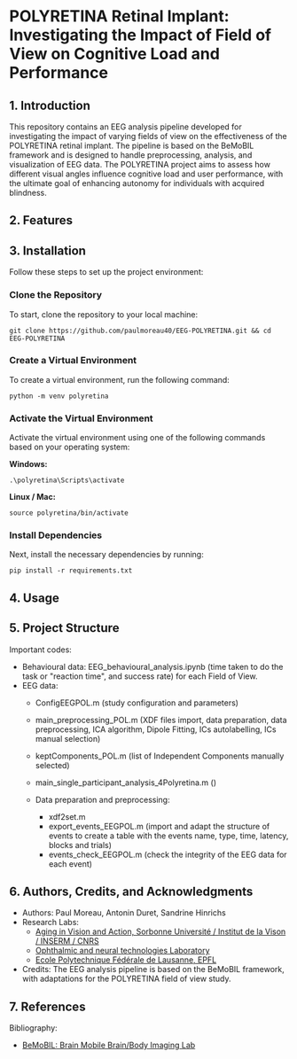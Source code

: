 # **POLYRETINA Retinal Implant: Investigating the Impact of Field of View on Cognitive Load  and Performance**
 
## **1. Introduction**
This repository contains an EEG analysis pipeline developed for investigating the impact of varying fields of view on the effectiveness of the POLYRETINA retinal implant. The pipeline is based on the BeMoBIL framework and is designed to handle preprocessing, analysis, and visualization of EEG data. The POLYRETINA project aims to assess how different visual angles influence cognitive load and user performance, with the ultimate goal of enhancing autonomy for individuals with acquired blindness.

## **2. Features**

## **3. Installation**

Follow these steps to set up the project environment:

### Clone the Repository
To start, clone the repository to your local machine:

```console
git clone https://github.com/paulmoreau40/EEG-POLYRETINA.git && cd EEG-POLYRETINA
```

### Create a Virtual Environment
To create a virtual environment, run the following command:

```console
python -m venv polyretina
```

### Activate the Virtual Environment
Activate the virtual environment using one of the following commands based on your operating system:

**Windows:**
```console
.\polyretina\Scripts\activate
```
**Linux / Mac:**
```console
source polyretina/bin/activate
```

### Install Dependencies
Next, install the necessary dependencies by running:

```console
pip install -r requirements.txt
```



## **4. Usage**

## **5. Project Structure**
Important codes:
- Behavioural data: EEG_behavioural_analysis.ipynb (time taken to do the task or "reaction time", and success rate) for each Field of View.
- EEG data:
    - ConfigEEGPOL.m (study configuration and parameters)
    - main_preprocessing_POL.m (XDF files import, data preparation, data preprocessing, ICA algorithm, Dipole Fitting, ICs autolabelling, ICs manual selection)
    - keptComponents_POL.m (list of Independent Components manually selected)
    - main_single_participant_analysis_4Polyretina.m ()
 
    - Data preparation and preprocessing:
        - xdf2set.m
        - export_events_EEGPOL.m (import and adapt the structure of events to create a table with the events name, type, time, latency, blocks and trials)
        - events_check_EEGPOL.m (check the integrity of the EEG data for each event) 

## **6. Authors, Credits, and Acknowledgments**
- Authors: Paul Moreau, Antonin Duret, Sandrine Hinrichs
- Research Labs:
    - [Aging in Vision and Action, Sorbonne Université / Institut de la Vison / INSERM / CNRS](https://www.institut-vision.org/en/research/aging-vision-and-action#:~:text=Our%20team%20analyzes%20the%20aging,research%20and%20innovative%20technology%20transfer.)
    - [Ophthalmic and neural technologies Laboratory](https://ghezzi-lab.org/)
    - [Ecole Polytechnique Fédérale de Lausanne, EPFL](https://www.epfl.ch/fr/)
- Credits: The EEG analysis pipeline is based on the BeMoBIL framework, with adaptations for the POLYRETINA field of view study.

## **7. References**
Bibliography: 
- [BeMoBIL: Brain Mobile Brain/Body Imaging Lab](https://www.tu.berlin/en/bpn/research/berlin-mobile-brain-body-imaging-lab)


